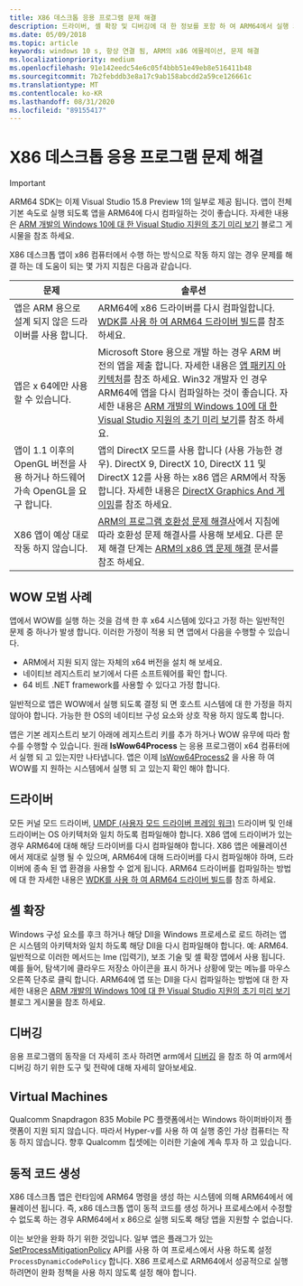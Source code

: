 ```yaml
---
title: X86 데스크톱 응용 프로그램 문제 해결
description: 드라이버, 셸 확장 및 디버깅에 대 한 정보를 포함 하 여 ARM64에서 실행 되는 x86 데스크톱 앱과 관련 된 일반적인 문제를 해결 하는 방법에 대해 알아봅니다.
ms.date: 05/09/2018
ms.topic: article
keywords: windows 10 s, 항상 연결 됨, ARM의 x86 에뮬레이션, 문제 해결
ms.localizationpriority: medium
ms.openlocfilehash: 91e142eedc54e6c05f4bbb51e49eb8e516411b48
ms.sourcegitcommit: 7b2febddb3e8a17c9ab158abcdd2a59ce126661c
ms.translationtype: MT
ms.contentlocale: ko-KR
ms.lasthandoff: 08/31/2020
ms.locfileid: "89155417"
---
```

# <a name="troubleshooting-x86-desktop-apps"></a>X86 데스크톱 응용 프로그램 문제 해결
>[!IMPORTANT]
> ARM64 SDK는 이제 Visual Studio 15.8 Preview 1의 일부로 제공 됩니다. 앱이 전체 기본 속도로 실행 되도록 앱을 ARM64에 다시 컴파일하는 것이 좋습니다. 자세한 내용은 [ARM 개발의 Windows 10에 대 한 Visual Studio 지원의 초기 미리 보기](https://blogs.windows.com/buildingapps/2018/05/08/visual-studio-support-for-windows-10-on-arm-development/) 블로그 게시물을 참조 하세요.

X86 데스크톱 앱이 x86 컴퓨터에서 수행 하는 방식으로 작동 하지 않는 경우 문제를 해결 하는 데 도움이 되는 몇 가지 지침은 다음과 같습니다.

|문제|솔루션|
|-----|--------|
| 앱은 ARM 용으로 설계 되지 않은 드라이버를 사용 합니다. | ARM64에 x86 드라이버를 다시 컴파일합니다. [WDK를 사용 하 여 ARM64 드라이버 빌드](/windows-hardware/drivers/develop/building-arm64-drivers)를 참조 하세요. |
| 앱은 x 64에만 사용할 수 있습니다. | Microsoft Store 용으로 개발 하는 경우 ARM 버전의 앱을 제출 합니다. 자세한 내용은 [앱 패키지 아키텍처](/windows/msix/package/device-architecture)를 참조 하세요. Win32 개발자 인 경우 ARM64에 앱을 다시 컴파일하는 것이 좋습니다. 자세한 내용은 [ARM 개발의 Windows 10에 대 한 Visual Studio 지원의 초기 미리 보기](https://blogs.windows.com/buildingapps/2018/05/08/visual-studio-support-for-windows-10-on-arm-development/)를 참조 하세요. |
| 앱이 1.1 이후의 OpenGL 버전을 사용 하거나 하드웨어 가속 OpenGL을 요구 합니다. | 앱의 DirectX 모드를 사용 합니다 (사용 가능한 경우). DirectX 9, DirectX 10, DirectX 11 및 DirectX 12를 사용 하는 x86 앱은 ARM에서 작동 합니다. 자세한 내용은 [DirectX Graphics And 게이밍](/windows/desktop/directx)를 참조 하세요. |
| X86 앱이 예상 대로 작동 하지 않습니다. | [ARM의 프로그램 호환성 문제 해결사](apps-on-arm-program-compat-troubleshooter.md)에서 지침에 따라 호환성 문제 해결사를 사용해 보세요. 다른 문제 해결 단계는 [ARM의 x86 앱 문제 해결](apps-on-arm-troubleshooting-x86.md) 문서를 참조 하세요. |

## <a name="best-practices-for-wow"></a>WOW 모범 사례
앱에서 WOW를 실행 하는 것을 검색 한 후 x64 시스템에 있다고 가정 하는 일반적인 문제 중 하나가 발생 합니다. 이러한 가정이 적용 되 면 앱에서 다음을 수행할 수 있습니다.

- ARM에서 지원 되지 않는 자체의 x64 버전을 설치 해 보세요.
- 네이티브 레지스트리 보기에서 다른 소프트웨어를 확인 합니다.
- 64 비트 .NET framework를 사용할 수 있다고 가정 합니다.

일반적으로 앱은 WOW에서 실행 되도록 결정 되 면 호스트 시스템에 대 한 가정을 하지 않아야 합니다. 가능한 한 OS의 네이티브 구성 요소와 상호 작용 하지 않도록 합니다.

앱은 기본 레지스트리 보기 아래에 레지스트리 키를 추가 하거나 WOW 유무에 따라 함수를 수행할 수 있습니다. 원래 **IsWow64Process**  는 응용 프로그램이 x64 컴퓨터에서 실행 되 고 있는지만 나타냅니다. 앱은 이제 [IsWow64Process2](/windows/desktop/api/wow64apiset/nf-wow64apiset-iswow64process2) 을 사용 하 여 WOW를 지 원하는 시스템에서 실행 되 고 있는지 확인 해야 합니다. 

## <a name="drivers"></a>드라이버 
모든 커널 모드 드라이버, [UMDF (사용자 모드 드라이버 프레임 워크)](/windows-hardware/drivers/wdf/overview-of-the-umdf) 드라이버 및 인쇄 드라이버는 OS 아키텍처와 일치 하도록 컴파일해야 합니다. X86 앱에 드라이버가 있는 경우 ARM64에 대해 해당 드라이버를 다시 컴파일해야 합니다. X86 앱은 에뮬레이션에서 제대로 실행 될 수 있으며, ARM64에 대해 드라이버를 다시 컴파일해야 하며, 드라이버에 종속 된 앱 환경을 사용할 수 없게 됩니다. ARM64 드라이버를 컴파일하는 방법에 대 한 자세한 내용은 [WDK를 사용 하 여 ARM64 드라이버 빌드](/windows-hardware/drivers/develop/building-arm64-drivers)를 참조 하세요.

## <a name="shell-extensions"></a>셸 확장 
Windows 구성 요소를 후크 하거나 해당 Dll을 Windows 프로세스로 로드 하려는 앱은 시스템의 아키텍처와 일치 하도록 해당 Dll을 다시 컴파일해야 합니다. 예: ARM64. 일반적으로 이러한 메서드는 Ime (입력기), 보조 기술 및 셸 확장 앱에서 사용 됩니다. 예를 들어, 탐색기에 클라우드 저장소 아이콘을 표시 하거나 상황에 맞는 메뉴를 마우스 오른쪽 단추로 클릭 합니다. ARM64에 앱 또는 Dll을 다시 컴파일하는 방법에 대 한 자세한 내용은 [ARM 개발의 Windows 10에 대 한 Visual Studio 지원의 초기 미리 보기](https://blogs.windows.com/buildingapps/2018/05/08/visual-studio-support-for-windows-10-on-arm-development/) 블로그 게시물을 참조 하세요. 

## <a name="debugging"></a>디버깅
응용 프로그램의 동작을 더 자세히 조사 하려면 arm에서 [디버깅](/windows-hardware/drivers/debugger/debugging-arm64) 을 참조 하 여 arm에서 디버깅 하기 위한 도구 및 전략에 대해 자세히 알아보세요.

## <a name="virtual-machines"></a>Virtual Machines
Qualcomm Snapdragon 835 Mobile PC 플랫폼에서는 Windows 하이퍼바이저 플랫폼이 지원 되지 않습니다. 따라서 Hyper-v를 사용 하 여 실행 중인 가상 컴퓨터는 작동 하지 않습니다. 향후 Qualcomm 칩셋에는 이러한 기술에 계속 투자 하 고 있습니다. 

## <a name="dynamic-code-generation"></a>동적 코드 생성
X86 데스크톱 앱은 런타임에 ARM64 명령을 생성 하는 시스템에 의해 ARM64에서 에뮬레이션 됩니다. 즉, x86 데스크톱 앱이 동적 코드를 생성 하거나 프로세스에서 수정할 수 없도록 하는 경우 ARM64에서 x 86으로 실행 되도록 해당 앱을 지원할 수 없습니다. 

이는 보안을 완화 하기 위한 것입니다. 일부 앱은 플래그가 있는 [SetProcessMitigationPolicy](/windows/desktop/api/processthreadsapi/nf-processthreadsapi-setprocessmitigationpolicy) API를 사용 하 여 프로세스에서 사용 하도록 설정 `ProcessDynamicCodePolicy` 합니다. X86 프로세스로 ARM64에서 성공적으로 실행 하려면이 완화 정책을 사용 하지 않도록 설정 해야 합니다.